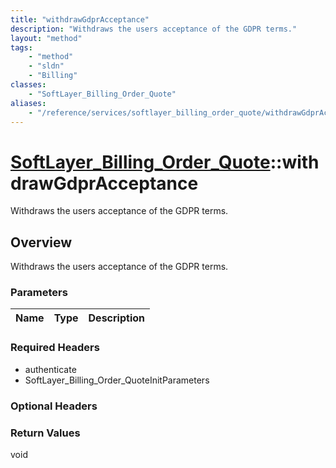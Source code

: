```yaml
---
title: "withdrawGdprAcceptance"
description: "Withdraws the users acceptance of the GDPR terms."
layout: "method"
tags:
    - "method"
    - "sldn"
    - "Billing"
classes:
    - "SoftLayer_Billing_Order_Quote"
aliases:
    - "/reference/services/softlayer_billing_order_quote/withdrawGdprAcceptance"
---
```

# [SoftLayer_Billing_Order_Quote](/reference/services/SoftLayer_Billing_Order_Quote)::withdrawGdprAcceptance

Withdraws the users acceptance of the GDPR terms.


## Overview 
Withdraws the users acceptance of the GDPR terms. 

### Parameters 
|Name | Type | Description |
| --- | --- | --- |


### Required Headers
* authenticate
* SoftLayer_Billing_Order_QuoteInitParameters

### Optional Headers

### Return Values
void

